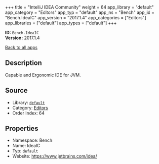 ﻿+++
title = "IntelliJ IDEA Community"
weight = 64
app_library = "default"
app_category = "Editors"
app_typ = "default"
app_ns = "Bench"
app_id = "Bench.IdeaIC"
app_version = "2017.1.4"
app_categories = ["Editors"]
app_libraries = ["default"]
app_types = ["default"]
+++

**ID:** `Bench.IdeaIC`  
**Version:** 2017.1.4  
<!--more-->

[Back to all apps](/apps/)

## Description
Capable and Ergonomic IDE for JVM.

## Source

* Library: [`default`](/app_libraries/default)
* Category: [Editors](/app_categories/editors)
* Order Index: 64

## Properties

* Namespace: Bench
* Name: IdeaIC
* Typ: `default`
* Website: <https://www.jetbrains.com/idea/>

